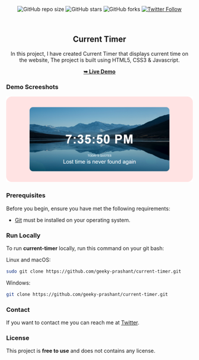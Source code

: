 <div align="center">
  
  ![GitHub repo size](https://img.shields.io/github/repo-size/geeky-prashant/current-timer)
  ![GitHub stars](https://img.shields.io/github/stars/geeky-prashant/current-timer)
  ![GitHub forks](https://img.shields.io/github/forks/geeky-prashant/current-timer?style=social)
  [![Twitter Follow](https://img.shields.io/twitter/follow/geekyprashant?style=social)](https://twitter.com/intent/follow?screen_name=geekyprashant)
 
  <br />

  <h2 align="center">Current Timer</h2>

  In this project, I have created Current Timer that displays current time on the website, The project is built using HTML5, CSS3 & Javascript.

  <a href="https://geeky-prashant.github.io/current-timer/"><strong>➥ Live Demo</strong></a>

</div>

### Demo Screeshots

![Current Timer Landing Page Desktop Demo](./readme-images/Current-Timer.png "Desktop Demo")

### Prerequisites

Before you begin, ensure you have met the following requirements:

* [Git](https://git-scm.com/downloads "Download Git") must be installed on your operating system.

### Run Locally

To run **current-timer** locally, run this command on your git bash:

Linux and macOS:

```bash
sudo git clone https://github.com/geeky-prashant/current-timer.git
```

Windows:

```bash
git clone https://github.com/geeky-prashant/current-timer.git
```

### Contact

If you want to contact me you can reach me at [Twitter](https://www.twitter.com/geekyprashant).

### License

This project is **free to use** and does not contains any license.
